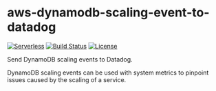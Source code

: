# aws-dynamodb-scaling-event-to-datadog
[![Serverless](http://public.serverless.com/badges/v3.svg)](http://www.serverless.com)
[![Build Status](https://travis-ci.org/ServerlessOpsIO/aws-dynamodb-scaling-event-to-datadog.svg?branch=master)](https://travis-ci.org/ServerlessOpsIO/aws-dynamodb-scaling-event-to-datadog)
[![License](https://img.shields.io/badge/License-BSD%202--Clause-orange.svg)](https://opensource.org/licenses/BSD-2-Clause)

Send DynamoDB scaling events to Datadog.

DynamoDB scaling events can be used with system metrics to pinpoint issues caused by the scaling of a service.

